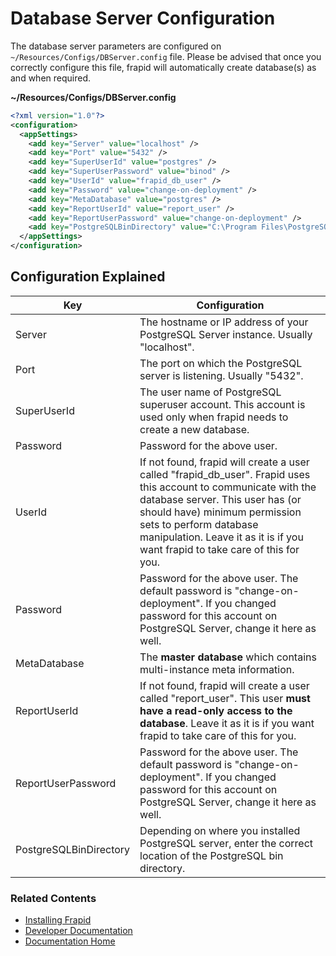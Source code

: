 # Database Server Configuration

The database server parameters are configured on `~/Resources/Configs/DBServer.config` file.
Please be advised that once you correctly configure this file, frapid will automatically create database(s) as and when required.

**~/Resources/Configs/DBServer.config**
```xml
<?xml version="1.0"?>
<configuration>
  <appSettings>
    <add key="Server" value="localhost" />
    <add key="Port" value="5432" />
    <add key="SuperUserId" value="postgres" />
    <add key="SuperUserPassword" value="binod" />
    <add key="UserId" value="frapid_db_user" />
    <add key="Password" value="change-on-deployment" />
    <add key="MetaDatabase" value="postgres" />
    <add key="ReportUserId" value="report_user" />
    <add key="ReportUserPassword" value="change-on-deployment" />
    <add key="PostgreSQLBinDirectory" value="C:\Program Files\PostgreSQL\9.4\bin\" />
  </appSettings>
</configuration>
```

## Configuration Explained

| Key                         | Configuration |
|-----------------------------| -------------|
| Server                      | The hostname or IP address of your PostgreSQL Server instance. Usually "localhost". |
| Port                        | The port on which the PostgreSQL server is listening. Usually "5432". |
| SuperUserId                 | The user name of PostgreSQL superuser account. This account is used only when frapid needs to create a new database. |
| Password                    | Password for the above user. |
| UserId                      | If not found, frapid will create a user called "frapid_db_user". Frapid uses this account to communicate with the database server. This user has (or should have) minimum permission sets to perform database manipulation. Leave it as it is if you want frapid to take care of this for you. |
| Password                    | Password for the above user. The default password is "change-on-deployment". If you changed password for this account on PostgreSQL Server, change it here as well. |
| MetaDatabase                | The **master database** which contains multi-instance meta information. |
| ReportUserId                | If not found, frapid will create a user called "report_user". This user **must have a read-only access to the database**. Leave it as it is if you want frapid to take care of this for you. |
| ReportUserPassword          | Password for the above user. The default password is "change-on-deployment". If you changed password for this account on PostgreSQL Server, change it here as well. |
| PostgreSQLBinDirectory      | Depending on where you installed PostgreSQL server, enter the correct location of the PostgreSQL bin directory. |

### Related Contents

* [Installing Frapid](../installation/README.md)
* [Developer Documentation](../developer/README.md)
* [Documentation Home](../../README.md)
